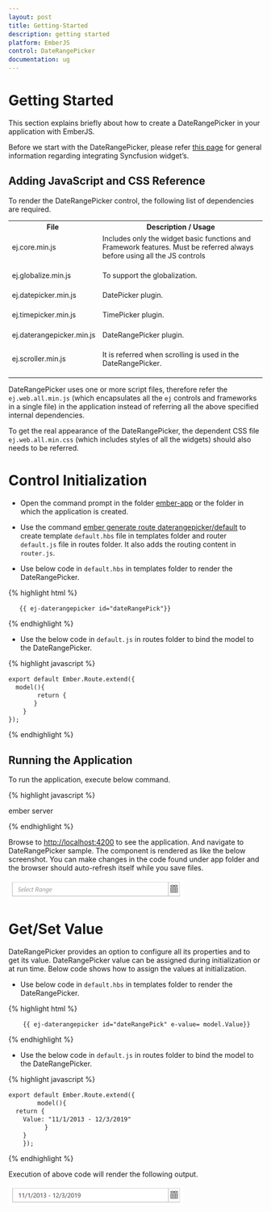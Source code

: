 ```yaml
---
layout: post
title: Getting-Started
description: getting started
platform: EmberJS
control: DateRangePicker
documentation: ug
---
```


# Getting Started

This section explains briefly about how to create a DateRangePicker in your application with EmberJS.

Before we start with the DateRangePicker, please refer [this page](https://help.syncfusion.com/emberjs/overview) for general information regarding integrating Syncfusion widget’s.

## Adding JavaScript and CSS Reference

To render the DateRangePicker control, the following list of dependencies are required.

<table>
<tr>
<th>
File </th><th>
Description / Usage </th></tr>
<tr>
<td>
ej.core.min.js<br/><br/></td><td>
Includes only the widget basic functions and Framework features. Must be referred always before using all the JS controls<br/><br/></td></tr>
<tr>
<td>
ej.globalize.min.js<br/><br/></td><td>
To support the globalization.<br/><br/></td></tr>
<tr>
<td>
ej.datepicker.min.js<br/><br/></td><td>
DatePicker plugin.<br/><br/></td></tr>
<tr>
<td>
ej.timepicker.min.js<br/><br/></td><td>
TimePicker plugin.<br/><br/></td></tr>
<tr>
<td>
ej.daterangepicker.min.js<br/><br/></td><td>
DateRangePicker plugin.<br/><br/></td></tr>
<tr>
<td>
ej.scroller.min.js<br/><br/></td><td>
It is referred when scrolling is used in the DateRangePicker.<br/><br/></td></tr>
</table>

DateRangePicker uses one or more script files, therefore refer the `ej.web.all.min.js` (which encapsulates all the `ej` controls and frameworks in a single file) in the application instead of referring all the above specified internal dependencies.

To get the real appearance of the DateRangePicker, the dependent CSS file `ej.web.all.min.css` (which includes styles of all the widgets) should also needs to be referred.

# Control Initialization

* Open the command prompt in the folder [ember-app](https://help.syncfusion.com/emberjs/getting-started#create-a-simple-ember-application) or the folder in which the application is created.

* Use the command [ember generate route daterangepicker/default](https://guides.emberjs.com/v2.11.0/routing/defining-your-routes/) to create template `default.hbs` file in templates folder and router `default.js` file in routes folder. It also adds the routing content in `router.js`.

* Use below code in `default.hbs` in templates folder to render the DateRangePicker.

 {% highlight html %}

       {{ ej-daterangepicker id="dateRangePick"}}

{% endhighlight %}

* Use the below code in `default.js` in routes folder to bind the model to the DateRangePicker.

{% highlight javascript %}

    export default Ember.Route.extend({
      model(){
            return {
           }
        }
    });

{% endhighlight %}

## Running the Application 

To run the application, execute below command.

{% highlight javascript %}

ember server

{% endhighlight %}

Browse to [http://localhost:4200](http://localhost:4200) to see the application. And navigate to DateRangePicker sample. The component is rendered as like the below screenshot. You can make changes in the code found under app folder and the browser should auto-refresh itself while you save files.

![](Getting-Started_images/Getting-Started_img1.png)

# Get/Set Value

DateRangePicker provides an option to configure all its properties and to get its value. DateRangePicker value can be assigned during initialization or at run time. Below code shows how to assign the values at initialization.

* Use below code in `default.hbs` in templates folder to render the DateRangePicker.

 {% highlight html %}

        {{ ej-daterangepicker id="dateRangePick" e-value= model.Value}}
        
{% endhighlight %}

* Use the below code in `default.js` in routes folder to bind the model to the DateRangePicker.

{% highlight javascript %}

    export default Ember.Route.extend({
            model(){
      return {
        Value: "11/1/2013 - 12/3/2019"
              }
        }
        });

{% endhighlight %}

Execution of above code will render the following output.

![](Getting-Started_images/Getting-Started_img2.png)
